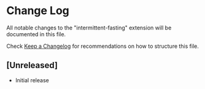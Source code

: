 # Change Log

All notable changes to the "intermittent-fasting" extension will be documented in this file.

Check [Keep a Changelog](http://keepachangelog.com/) for recommendations on how to structure this file.

## [Unreleased]

- Initial release